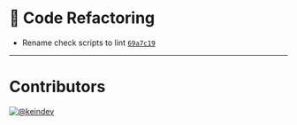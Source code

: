 # :wrench: Code Refactoring

- Rename check scripts to lint [`69a7c19`](https://github.com/tagproject/ts-package-shared-config/commit/69a7c19eddf3c0ff744ad017ea8ce4abd9909723)

---

# Contributors

[![@keindev](https://avatars.githubusercontent.com/u/4527292?v=4&s=40)](https://github.com/keindev)
